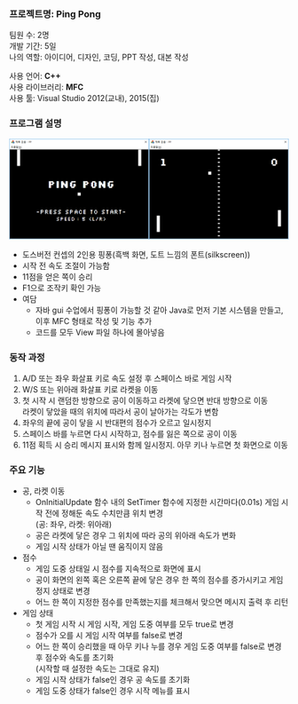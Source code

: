 ### 프로젝트명: Ping Pong

팀원 수: 2명<br>
개발 기간: 5일<br>
나의 역할: 아이디어, 디자인, 코딩, PPT 작성, 대본 작성

사용 언어: **C++**<br>
사용 라이브러리: **MFC**<br>
사용 툴: Visual Studio 2012(교내), 2015(집)

### 프로그램 설명
<img src="https://github.com/zxc3824/16.1.2-PP/blob/master/etc/PP1.png" width=50%><img src="https://github.com/zxc3824/16.1.2-PP/blob/master/etc/PP2.png" width=50%>
- 도스버전 컨셉의 2인용 핑퐁(흑백 화면, 도트 느낌의 폰트(silkscreen))
- 시작 전 속도 조절이 가능함
- 11점을 얻은 쪽이 승리
- F1으로 조작키 확인 가능
- 여담
  - 자바 gui 수업에서 핑퐁이 가능할 것 같아 Java로 먼저 기본 시스템을 만들고, 이후 MFC 형태로 작성 및 기능 추가
  - 코드를 모두 View 파일 하나에 몰아넣음

### 동작 과정
1. A/D 또는 좌우 화살표 키로 속도 설정 후 스페이스 바로 게임 시작
2. W/S 또는 위아래 화살표 키로 라켓을 이동
3. 첫 시작 시 랜덤한 방향으로 공이 이동하고 라켓에 닿으면 반대 방향으로 이동<br>
라켓이 닿았을 때의 위치에 따라서 공이 날아가는 각도가 변함
4. 좌우의 끝에 공이 닿을 시 반대편의 점수가 오르고 일시정지
5. 스페이스 바를 누르면 다시 시작하고, 점수를 잃은 쪽으로 공이 이동
6. 11점 획득 시 승리 메시지 표시와 함께 일시정지. 아무 키나 누르면 첫 화면으로 이동

### 주요 기능
- 공, 라켓 이동
  - OnInitialUpdate 함수 내의 SetTimer 함수에 지정한 시간마다(0.01s) 게임 시작 전에 정해둔 속도 수치만큼 위치 변경<br>
  (공: 좌우, 라켓: 위아래)
  - 공은 라켓에 닿은 경우 그 위치에 따라 공의 위아래 속도가 변화
  - 게임 시작 상태가 아닐 땐 움직이지 않음
- 점수
  - 게임 도중 상태일 시 점수를 지속적으로 화면에 표시
  - 공이 화면의 왼쪽 혹은 오른쪽 끝에 닿은 경우 한 쪽의 점수를 증가시키고 게임 정지 상태로 변경
  - 어느 한 쪽이 지정한 점수를 만족했는지를 체크해서 맞으면 메시지 출력 후 리턴
- 게임 상태
  - 첫 게임 시작 시 게임 시작, 게임 도중 여부를 모두 true로 변경
  - 점수가 오를 시 게임 시작 여부를 false로 변경
  - 어느 한 쪽이 승리했을 때 아무 키나 누를 경우 게임 도중 여부를 false로 변경후 점수와 속도를 초기화<br>
  (시작할 때 설정한 속도는 그대로 유지)
  - 게임 시작 상태가 false인 경우 공 속도를 초기화
  - 게임 도중 상태가 false인 경우 시작 메뉴를 표시


